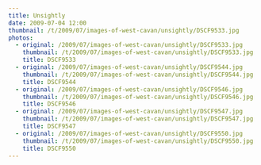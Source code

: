 ```yaml
---
title: Unsightly
date: 2009-07-04 12:00
thumbnail: /t/2009/07/images-of-west-cavan/unsightly/DSCF9533.jpg
photos:
  - original: /2009/07/images-of-west-cavan/unsightly/DSCF9533.jpg
    thumbnail: /t/2009/07/images-of-west-cavan/unsightly/DSCF9533.jpg
    title: DSCF9533
  - original: /2009/07/images-of-west-cavan/unsightly/DSCF9544.jpg
    thumbnail: /t/2009/07/images-of-west-cavan/unsightly/DSCF9544.jpg
    title: DSCF9544
  - original: /2009/07/images-of-west-cavan/unsightly/DSCF9546.jpg
    thumbnail: /t/2009/07/images-of-west-cavan/unsightly/DSCF9546.jpg
    title: DSCF9546
  - original: /2009/07/images-of-west-cavan/unsightly/DSCF9547.jpg
    thumbnail: /t/2009/07/images-of-west-cavan/unsightly/DSCF9547.jpg
    title: DSCF9547
  - original: /2009/07/images-of-west-cavan/unsightly/DSCF9550.jpg
    thumbnail: /t/2009/07/images-of-west-cavan/unsightly/DSCF9550.jpg
    title: DSCF9550
---
```


